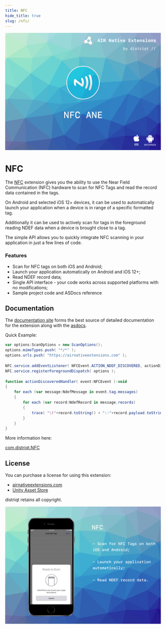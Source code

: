 ```yaml
---
title: NFC
hide_title: true
slug: /nfc/
---
```


![](images/hero.png)

# NFC

The [NFC](https://airnativeextensions.com/extension/com.distriqt.NFC) extension gives you the ability to use the Near Field Communication (NFC) hardware to scan for NFC Tags and read the record data contained in the tags.

On Android and selected iOS 12+ devices, it can be used to automatically launch your application when a device is in range of a specific formatted tag.  

Additionally it can be used to actively scan for tags in the foreground reading NDEF data when a device is brought close to a tag.

The simple API allows you to quickly integrate NFC scanning in your application in just a few lines of code.


### Features

- Scan for NFC tags on both iOS and Android;
- Launch your application automatically on Android and iOS 12+;
- Read NDEF record data;
- Single API interface - your code works across supported platforms with no modifications;
- Sample project code and ASDocs reference


## Documentation 

The [documentation site](https://docs.airnativeextensions.com/docs/nfc/) forms the best source of detailed documentation for the extension along with the [asdocs](https://docs.airnativeextensions.com/asdocs/nfc). 


Quick Example: 

```actionscript title="AIR"
var options:ScanOptions = new ScanOptions();
options.mimeTypes.push( "*/*" );
options.urls.push( "https://airnativeextensions.com" );

NFC.service.addEventListener( NFCEvent.ACTION_NDEF_DISCOVERED, actionDiscoveredHandler );
NFC.service.registerForegroundDispatch( options );

function actionDiscoveredHandler( event:NFCEvent ):void
{
    for each (var message:NdefMessage in event.tag.messages)
    {
        for each (var record:NdefRecord in message.records)
        {
            trace( "\t"+record.toString() + "::"+record.payload.toString() );
        }
    }
}
```

More information here: 

[com.distriqt.NFC](https://airnativeextensions.com/extension/com.distriqt.NFC)


## License

You can purchase a license for using this extension:

- [airnativeextensions.com](https://airnativeextensions.com/)
- [Unity Asset Store](https://assetstore.unity.com/publishers/46451)


distriqt retains all copyright.


![](images/promo.png)




